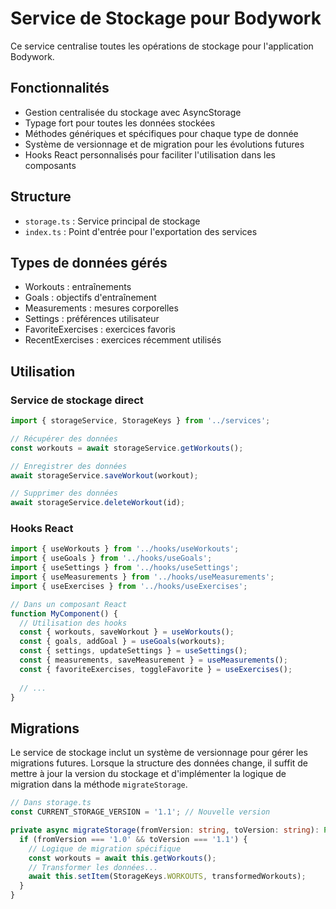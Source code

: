 # Service de Stockage pour Bodywork

Ce service centralise toutes les opérations de stockage pour l'application Bodywork.

## Fonctionnalités

- Gestion centralisée du stockage avec AsyncStorage
- Typage fort pour toutes les données stockées
- Méthodes génériques et spécifiques pour chaque type de donnée
- Système de versionnage et de migration pour les évolutions futures
- Hooks React personnalisés pour faciliter l'utilisation dans les composants

## Structure

- `storage.ts` : Service principal de stockage
- `index.ts` : Point d'entrée pour l'exportation des services

## Types de données gérés

- Workouts : entraînements
- Goals : objectifs d'entraînement
- Measurements : mesures corporelles
- Settings : préférences utilisateur
- FavoriteExercises : exercices favoris
- RecentExercises : exercices récemment utilisés

## Utilisation

### Service de stockage direct

```typescript
import { storageService, StorageKeys } from '../services';

// Récupérer des données
const workouts = await storageService.getWorkouts();

// Enregistrer des données
await storageService.saveWorkout(workout);

// Supprimer des données
await storageService.deleteWorkout(id);
```

### Hooks React

```typescript
import { useWorkouts } from '../hooks/useWorkouts';
import { useGoals } from '../hooks/useGoals';
import { useSettings } from '../hooks/useSettings';
import { useMeasurements } from '../hooks/useMeasurements';
import { useExercises } from '../hooks/useExercises';

// Dans un composant React
function MyComponent() {
  // Utilisation des hooks
  const { workouts, saveWorkout } = useWorkouts();
  const { goals, addGoal } = useGoals(workouts);
  const { settings, updateSettings } = useSettings();
  const { measurements, saveMeasurement } = useMeasurements();
  const { favoriteExercises, toggleFavorite } = useExercises();
  
  // ...
}
```

## Migrations

Le service de stockage inclut un système de versionnage pour gérer les migrations futures. Lorsque la structure des données change, il suffit de mettre à jour la version du stockage et d'implémenter la logique de migration dans la méthode `migrateStorage`.

```typescript
// Dans storage.ts
const CURRENT_STORAGE_VERSION = '1.1'; // Nouvelle version

private async migrateStorage(fromVersion: string, toVersion: string): Promise<void> {
  if (fromVersion === '1.0' && toVersion === '1.1') {
    // Logique de migration spécifique
    const workouts = await this.getWorkouts();
    // Transformer les données...
    await this.setItem(StorageKeys.WORKOUTS, transformedWorkouts);
  }
}
``` 